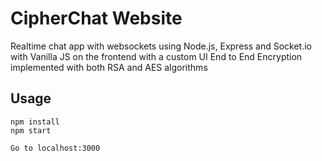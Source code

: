 # CipherChat Website
Realtime chat app with websockets using Node.js, Express and Socket.io with Vanilla JS on the frontend with a custom UI
End to End Encryption implemented with both RSA and AES algorithms
## Usage
```
npm install
npm start

Go to localhost:3000
```
